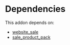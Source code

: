 # Dependencies

This addon depends on:

- [website_sale](../../../../../oca-ocb-sale/odoo-bringout-oca-ocb-website_sale)
- [sale_product_pack](../../../../odoo-bringout-oca-product-pack-sale_product_pack)
